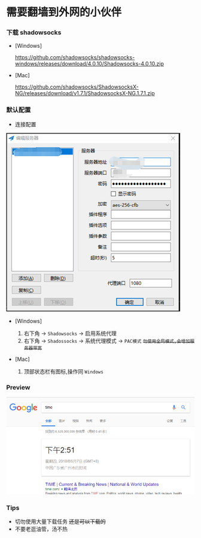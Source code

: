 # 需要翻墙到外网的小伙伴

### 下载 shadowsocks

* [Windows]

  https://github.com/shadowsocks/shadowsocks-windows/releases/download/4.0.10/Shadowsocks-4.0.10.zip

* [Mac]

  https://github.com/shadowsocks/ShadowsocksX-NG/releases/download/v1.7.1/ShadowsocksX-NG.1.7.1.zip



### 默认配置

* 连接配置

 ![Windows + Mac](screenshot/20180607144221.png)

* [Windows]

  1. 右下角 -> `Shadowsocks` -> 启用系统代理
  2. 右下角 -> `Shadossocks` -> 系统代理模式 -> `PAC模式` ~~`勿使用全局模式,会增加服务器带宽`~~

* [Mac]
  1. 顶部状态栏有图标,操作同 `Windows`


### Preview

![google](screenshot/20180607145202.png)


### Tips

 * 切勿使用大量下载任务 ~~还是可以下载的~~
 * 不要老逛油管，汤不热
